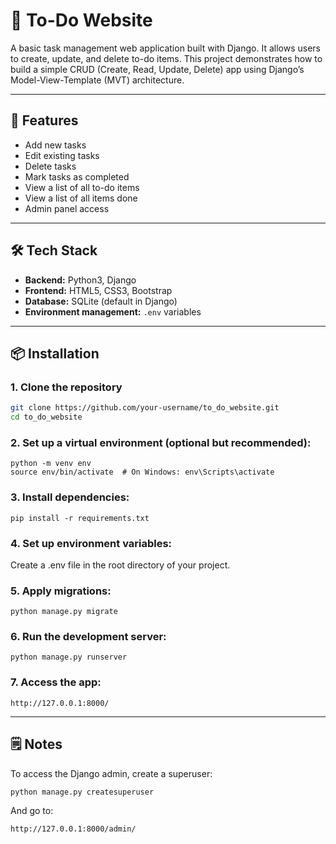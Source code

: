 # 📝 To-Do Website

A basic task management web application built with Django. It allows users to create, update, and delete to-do items. This project demonstrates how to build a simple CRUD (Create, Read, Update, Delete) app using Django’s Model-View-Template (MVT) architecture.

---

## 🚀 Features

- Add new tasks
- Edit existing tasks
- Delete tasks
- Mark tasks as completed
- View a list of all to-do items
- View a list of all items done
- Admin panel access

---

## 🛠️ Tech Stack

- **Backend:** Python3, Django
- **Frontend:** HTML5, CSS3, Bootstrap
- **Database:** SQLite (default in Django)
- **Environment management:** `.env` variables

---

## 📦 Installation

### 1. Clone the repository
```bash
git clone https://github.com/your-username/to_do_website.git
cd to_do_website
```

### 2. Set up a virtual environment (optional but recommended):
```
python -m venv env
source env/bin/activate  # On Windows: env\Scripts\activate
```

### 3. Install dependencies:
```
pip install -r requirements.txt
```

### 4. Set up environment variables:
Create a .env file in the root directory of your project.

### 5. Apply migrations:
```
python manage.py migrate
```

### 6. Run the development server:
```
python manage.py runserver
```

### 7. Access the app:
```
http://127.0.0.1:8000/
```

---

## 🗒️ Notes
To access the Django admin, create a superuser:
```
python manage.py createsuperuser
```
And go to:
```
http://127.0.0.1:8000/admin/
```
